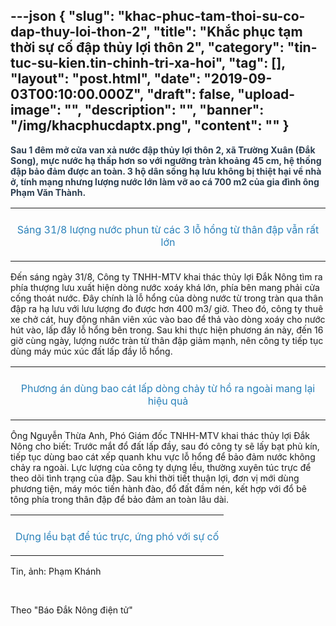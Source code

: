 ---json
{
    "slug": "khac-phuc-tam-thoi-su-co-dap-thuy-loi-thon-2",
    "title": "Khắc phục tạm thời sự cố đập thủy lợi thôn 2",
    "category": "tin-tuc-su-kien.tin-chinh-tri-xa-hoi",
    "tag": [],
    "layout": "post.html",
    "date": "2019-09-03T00:10:00.000Z",
    "draft": false,
    "upload-image": "",
    "description": "",
    "banner": "/img/khacphucdaptx.png",
    "__content__": ""
}
---
<p><span style="color:#2c3e50"><strong>Sau 1 đ&ecirc;m mở cửa van xả nước đập thủy lợi th&ocirc;n 2, x&atilde; Trường Xu&acirc;n (Đắk Song), mực nước hạ thấp hơn so với ngưỡng tr&agrave;n khoảng 45 cm, hệ thống đập bảo đảm được an to&agrave;n. 3 hộ d&acirc;n sống hạ lưu kh&ocirc;ng bị thiệt hại về nh&agrave; ở, t&iacute;nh mạng nhưng lượng nước lớn l&agrave;m vỡ ao c&aacute; 700 m2 của gia đ&igrave;nh &ocirc;ng Phạm Văn Th&agrave;nh.</strong></span></p>

<table align="center">
	<tbody>
		<tr>
			<td><img alt="" src="http://www.baodaknong.org.vn/database/image/2019/09/01/3124-TT-4.jpg" /></td>
		</tr>
		<tr>
			<td>
			<p style="text-align:center"><span style="color:#2980b9">S&aacute;ng&nbsp;31/8 lượng nước&nbsp;phun từ c&aacute;c 3 lỗ hổng từ th&acirc;n đập vẫn rất lớn</span></p>
			</td>
		</tr>
	</tbody>
</table>

<p>Đến s&aacute;ng ng&agrave;y 31/8, C&ocirc;ng ty TNHH-MTV khai th&aacute;c thủy lợi Đắk N&ocirc;ng t&igrave;m ra ph&iacute;a thượng lưu xuất hiện d&ograve;ng nước xo&aacute;y kh&aacute; lớn, ph&iacute;a b&ecirc;n mang phải cửa cống tho&aacute;t nước. Đ&acirc;y ch&iacute;nh l&agrave; lỗ hổng của d&ograve;ng nước từ trong tr&agrave;n&nbsp;qua th&acirc;n đập&nbsp;ra hạ lưu với lưu lượng đo được hơn 400 m3/ giờ. Theo đ&oacute;, c&ocirc;ng ty thu&ecirc; xe chở c&aacute;t, huy động nh&acirc;n vi&ecirc;n x&uacute;c v&agrave;o bao để thả v&agrave;o d&ograve;ng&nbsp;xo&aacute;y cho nước h&uacute;t v&agrave;o, lấp đầy lỗ hổng b&ecirc;n trong. Sau khi thực hiện phương &aacute;n n&agrave;y, đến 16 giờ c&ugrave;ng ng&agrave;y, lượng nước tr&agrave;n&nbsp;từ th&acirc;n đập giảm mạnh, n&ecirc;n c&ocirc;ng ty tiếp tục d&ugrave;ng&nbsp;m&aacute;y m&uacute;c x&uacute;c đất&nbsp;lấp đầy lỗ hổng.</p>

<table align="center">
	<tbody>
		<tr>
			<td><img alt="" src="http://www.baodaknong.org.vn/database/image/2019/09/01/3124-TT-1.jpg" /></td>
		</tr>
		<tr>
			<td>
			<p style="text-align:center"><span style="color:#2980b9">Phương &aacute;n d&ugrave;ng bao c&aacute;t lấp d&ograve;ng chảy từ hồ ra ngo&agrave;i mang lại hiệu quả</span></p>
			</td>
		</tr>
	</tbody>
</table>

<p>&Ocirc;ng Nguyễn Thừa Anh, Ph&oacute; Gi&aacute;m đốc TNHH-MTV khai th&aacute;c thủy lợi Đắk N&ocirc;ng&nbsp;cho biết: Trước mắt đổ đất lấp đầy, sau đ&oacute; c&ocirc;ng ty sẽ lấy bạt phủ k&iacute;n, tiếp tục d&ugrave;ng bao c&aacute;t xếp quanh&nbsp;khu vực lỗ hổng để bảo đảm&nbsp;nước kh&ocirc;ng chảy ra ngo&agrave;i. Lực lượng của&nbsp;c&ocirc;ng ty dựng lều,&nbsp;thường xuy&ecirc;n t&uacute;c trực để theo d&otilde;i t&igrave;nh trạng của đập. Sau khi thời tiết thuận lợi, đơn vị mới d&ugrave;ng phương tiện, m&aacute;y m&oacute;c&nbsp;tiến h&agrave;nh đ&agrave;o, đổ&nbsp;đất đầm n&eacute;n, kết hợp với đổ&nbsp;b&ecirc; t&ocirc;ng ph&iacute;a trong th&acirc;n đập để bảo đảm an to&agrave;n l&acirc;u d&agrave;i.</p>

<table align="center">
	<tbody>
		<tr>
			<td><img alt="" src="http://www.baodaknong.org.vn/database/image/2019/09/01/3124-TT-2.jpg" /></td>
		</tr>
		<tr>
			<td>
			<p style="text-align:center"><span style="color:#2980b9">Dựng lều bạt để t&uacute;c trực, ứng ph&oacute; với sự cố</span></p>
			</td>
		</tr>
	</tbody>
</table>

<p>Tin, ảnh: Phạm Kh&aacute;nh</p>

<p>&nbsp;</p>

<p>Theo&nbsp;&quot;B&aacute;o Đắk N&ocirc;ng điện tử&quot;</p>
